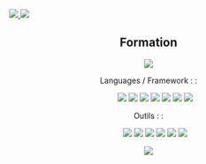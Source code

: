 <!DOCTYPEhtml>
<html>
<a href="https://www.linkedin.com/in/gacher-benoit-b45a361a4/">
<img src="https://img.shields.io/badge/linkedin--lightgrey?style=social&logo=linkedin">
</a>
<img src="https://github-readme-stats.vercel.app/api?username=GacherBenoit">
 <h2 align="center">
 Formation
 </h2>
 <div align="center">
 <img src="https://lesassistantes.fr/wp-content/uploads/2021/05/Oclock.jpg">
 </div>
<p align="center">
 Languages / Framework : :
 </p>
<ul align="center">
  <img src="https://img.shields.io/badge/php-%23777BB4.svg?style=for-the-badge&logo=php&logoColor=white"/>
  <img src="https://img.shields.io/badge/javascript%20-%23323330.svg?&style=for-the-badge&logo=javascript&logoColor=%23F7DF1E"/>
  <img src="https://img.shields.io/badge/react-%2320232a.svg?style=for-the-badge&logo=react&logoColor=%2361DAFB"/>
  <img src="https://img.shields.io/badge/redux-%23593d88.svg?style=for-the-badge&logo=redux&logoColor=white"/>
  <img src="https://img.shields.io/badge/SASS-hotpink.svg?style=for-the-badge&logo=SASS&logoColor=white"/>
  <img src="https://img.shields.io/badge/css3%20-%231572B6.svg?&style=for-the-badge&logo=css3&logoColor=white"/>
  <img src="https://img.shields.io/badge/html5%20-%23E34F26.svg?&style=for-the-badge&logo=html5&logoColor=white"/>
</ul>
 <p align="center">
Outils : :
 </p>
<ul align="center">
  <img src="https://freelance-france.com/wp-content/uploads/2021/10/Image1-1.png"/>
  <img src="https://logos-marques.com/wp-content/uploads/2021/03/GitHub-Logo.png"/>
  <img src="https://upload.wikimedia.org/wikipedia/commons/thumb/3/3f/Git_icon.svg/1024px-Git_icon.svg.png"/>
  <img src="https://git.kosmos.fr/projects/PAC/avatar.png?s=256&v=1639585673838"/>
  <img src="https://upload.wikimedia.org/wikipedia/commons/thumb/d/db/Npm-logo.svg/1200px-Npm-logo.svg.png"/>
  <img src="https://upload.wikimedia.org/wikipedia/commons/thumb/1/11/Yarn-logo-kitten.svg/1200px-Yarn-logo-kitten.svg.png"/>
</ul>
 <div align="center">
 <img src="https://github-readme-stats.vercel.app/api/top-langs/?username=GacherBenoit"/>
 </div>
 </html>
